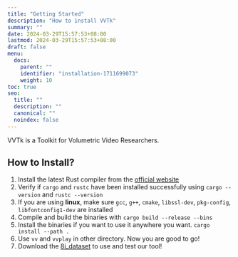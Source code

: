 ```yaml
---
title: "Getting Started"
description: "How to install VVTk"
summary: ""
date: 2024-03-29T15:57:53+08:00
lastmod: 2024-03-29T15:57:53+08:00
draft: false
menu:
  docs:
    parent: ""
    identifier: "installation-1711699073"
    weight: 10
toc: true
seo:
  title: ""
  description: ""
  canonical: ""
  noindex: false
---
```

VVTk is a Toolkit for Volumetric Video Researchers.

## How to Install?

1. Install the latest Rust compiler from the [official website](https://www.rust-lang.org/tools/install)
2. Verify if `cargo` and `rustc` have been installed successfully using `cargo --version` and `rustc --version`
3. If you are using **linux**, make sure `gcc`, `g++`, `cmake`, `libssl-dev`, `pkg-config`, `libfontconfig1-dev` are installed
4. Compile and build the binaries with `cargo build --release --bins`
5. Install the binaries if you want to use it anywhere you want. `cargo install --path .`
6. Use `vv` and `vvplay` in other directory. Now you are good to go!
7. Download the [8i_dataset](https://plenodb.jpeg.org/pc/8ilabs/) to use and test our tool!